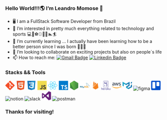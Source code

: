 ### Hello World!!!:earth_americas: I’m Leandro Momose :man:

- 🖥️ I am a FullStack Software Developer from Brazil
- 👀 I’m interested in pretty much everything related to technology and sports :computer::iphone::soccer::baseball::football::tennis::swimmer::surfer:
- 🌱 I’m currently learning ... I actually have been learning how to be a better person since I was born :baby::raised_hands::pray:
- 💞️ I’m looking to collaborate on exciting projects but also on people´s life 
- 📫 How to reach me: [![Gmail Badge](https://img.shields.io/badge/-Gmail-c14438?style=flat-square&logo=Gmail&logoColor=white&link=mailto:leandro.momose@gmail.com)](mailto:leandro.momose@gmail.com)
[![Linkedin Badge](https://img.shields.io/badge/-LinkedIn-blue?style=flat-square&logo=Linkedin&logoColor=white&link=https://www.linkedin.com/in/leandro-momose/)](https://www.linkedin.com/in/leandro-momose/)

### Stacks && Tools

<p>
  <img src="https://raw.githubusercontent.com/devicons/devicon/2809b567852a4648062a2d3e7c1c531367458c0b/icons/git/git-original.svg" alt="git" width="30" />
  <img src="https://raw.githubusercontent.com/devicons/devicon/2809b567852a4648062a2d3e7c1c531367458c0b/icons/html5/html5-original.svg" alt="html" width="30" />
  <img src="https://raw.githubusercontent.com/devicons/devicon/2809b567852a4648062a2d3e7c1c531367458c0b/icons/css3/css3-original.svg" alt="css" width="30" />
  <img src="https://raw.githubusercontent.com/devicons/devicon/2809b567852a4648062a2d3e7c1c531367458c0b/icons/javascript/javascript-original.svg" alt="javascript" width="30" />
  <img src="https://raw.githubusercontent.com/devicons/devicon/2809b567852a4648062a2d3e7c1c531367458c0b/icons/react/react-original.svg" alt="react" width="30" />  
  <img src="https://raw.githubusercontent.com/devicons/devicon/2809b567852a4648062a2d3e7c1c531367458c0b/icons/typescript/typescript-original.svg" alt="typescript" width="30" /> 
  <img src="https://raw.githubusercontent.com/devicons/devicon/2809b567852a4648062a2d3e7c1c531367458c0b/icons/nodejs/nodejs-original.svg" alt="nodejs" width="30" />  
  <img src="https://raw.githubusercontent.com/devicons/devicon/master/icons/mysql/mysql-original-wordmark.svg" alt="sql" width="30" />  
  <img src="https://raw.githubusercontent.com/devicons/devicon/2809b567852a4648062a2d3e7c1c531367458c0b/icons/firebase/firebase-plain.svg" alt="firebase" width="30" />  
  <img src="https://raw.githubusercontent.com/devicons/devicon/2809b567852a4648062a2d3e7c1c531367458c0b/icons/heroku/heroku-original-wordmark.svg" alt="heroku" width="30" />  
  <img src="https://raw.githubusercontent.com/devicons/devicon/2809b567852a4648062a2d3e7c1c531367458c0b/icons/amazonwebservices/amazonwebservices-original.svg" alt="aws" width="30" />
  <img src="https://raw.githubusercontent.com/devicons/devicon/2809b567852a4648062a2d3e7c1c531367458c0b/icons/materialui/materialui-original.svg" alt="material-ui" width="30" />
  <img src="https://cdn.worldvectorlogo.com/logos/figma-1.svg" alt="figma" width="20" />
  <img src="https://raw.githubusercontent.com/devicons/devicon/2809b567852a4648062a2d3e7c1c531367458c0b/icons/trello/trello-plain.svg" alt="trello" width="30" />
  <img src="https://pics.freeicons.io/uploads/icons/png/18579954981556105328-512.png" alt="notion" width="30" />
  <img src="https://cdn.worldvectorlogo.com/logos/slack-new-logo.svg" alt="slack" width="30" />
  <img src="https://raw.githubusercontent.com/devicons/devicon/2809b567852a4648062a2d3e7c1c531367458c0b/icons/visualstudio/visualstudio-plain.svg" alt="vscode" width="30" />
  <img src="https://symbols.getvecta.com/stencil_92/21_postman-icon.fddaf8a27f.svg" alt="postman" width="30" />
</p>

### Thanks for visiting!

<!---
leandromomose/leandromomose is a ✨ special ✨ repository because its `README.md` (this file) appears on your GitHub profile.
You can click the Preview link to take a look at your changes.
--->
